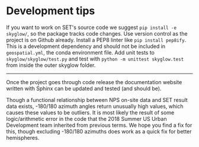 # Development tips

If you want to work on SET's source code we suggest `pip install -e skyglow/`, so the package tracks code changes.
Use version control as the project is on Github already.
Install a PEP8 linter like `pip install pep8ify`. This is a  development dependency and should not be included in `geospatial.yml`, the conda environment file.
Add unit tests to `skyglow/skyglow/test.py` and test with `python -m unittest skyglow.test` from inside the outer skyglow folder.

---

Once the project goes through code release the documentation website written with Sphinx can be updated and tested (and should be).

Though a functional relationship between NPS on-site data and SET result data exists, -180/180 azimuth angles return unusually high values, which causes these values to be outliers. It is most likely the result of some logic/arithmetic error in the code that the 2018 Summer US Urban Development team inherited from previous terms. We hope you find a fix for this, though excluding -180/180 azimuths does work as a quick fix for better hemispheres.
